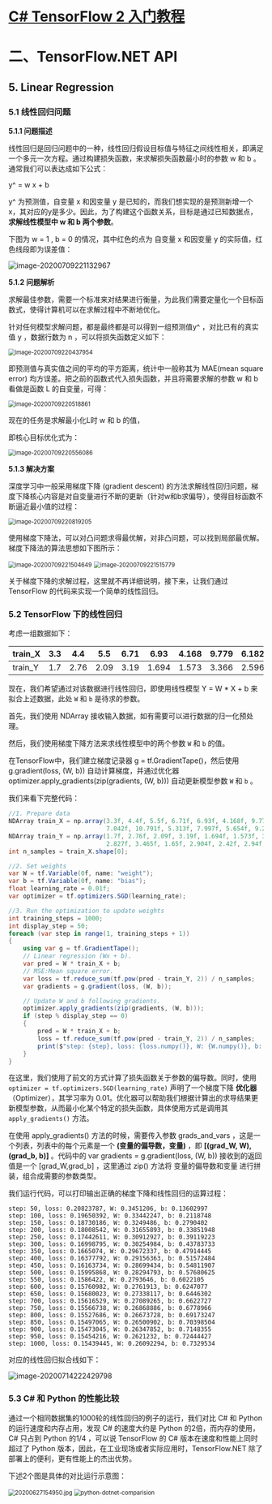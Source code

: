 # [C# TensorFlow 2 入门教程](<https://github.com/SciSharp/TensorFlow.NET-Tutorials>)

# 二、TensorFlow.NET API

## 5. Linear Regression

### 5.1 线性回归问题

**5.1.1 问题描述** 

线性回归是回归问题中的一种，线性回归假设目标值与特征之间线性相关，即满足一个多元一次方程。通过构建损失函数，来求解损失函数最小时的参数 w 和 b 。通常我们可以表达成如下公式：

y^ = w x + b

y^ 为预测值，自变量 x 和因变量 y 是已知的，而我们想实现的是预测新增一个x，其对应的y是多少。因此，为了构建这个函数关系，目标是通过已知数据点，**求解线性模型中 w 和 b 两个参数**。

下图为 w = 1 , b = 0 的情况，其中红色的点为 自变量 x 和因变量 y 的实际值，红色线段即为误差值：

<img src="二、TensorFlow.NET API-5. Linear Regression.assets/image-20200709221132967.png" alt="image-20200709221132967" style="zoom:100%;" />



**5.1.2 问题解析**

求解最佳参数，需要一个标准来对结果进行衡量，为此我们需要定量化一个目标函数式，使得计算机可以在求解过程中不断地优化。

针对任何模型求解问题，都是最终都是可以得到一组预测值y^ ，对比已有的真实值 y ，数据行数为 n ，可以将损失函数定义如下：

<img src="二、TensorFlow.NET API-5. Linear Regression.assets/image-20200709220437954.png" alt="image-20200709220437954" style="zoom:80%;" />

即预测值与真实值之间的平均的平方距离，统计中一般称其为 MAE(mean square error) 均方误差。把之前的函数式代入损失函数，并且将需要求解的参数 w 和 b 看做是函数 L 的自变量，可得：

<img src="二、TensorFlow.NET API-5. Linear Regression.assets/image-20200709220518861.png" alt="image-20200709220518861" style="zoom:80%;" />

现在的任务是求解最小化L时 w 和 b 的值，

即核心目标优化式为：

<img src="二、TensorFlow.NET API-5. Linear Regression.assets/image-20200709220556086.png" alt="image-20200709220556086" style="zoom:80%;" />

**5.1.3 解决方案**

深度学习中一般采用梯度下降 (gradient descent) 的方法求解线性回归问题，梯度下降核心内容是对自变量进行不断的更新（针对w和b求偏导），使得目标函数不断逼近最小值的过程：

<img src="二、TensorFlow.NET API-5. Linear Regression.assets/image-20200709220819205.png" alt="image-20200709220819205" style="zoom:80%;" />

使用梯度下降法，可以对凸问题求得最优解，对非凸问题，可以找到局部最优解。梯度下降法的算法思想如下图所示：

<img src="二、TensorFlow.NET API-5. Linear Regression.assets/image-20200709221504649.png" alt="image-20200709221504649" style="zoom:80%;" />

<img src="二、TensorFlow.NET API-5. Linear Regression.assets/image-20200709221515779.png" alt="image-20200709221515779" style="zoom:80%;" />

关于梯度下降的求解过程，这里就不再详细说明，接下来，让我们通过 TensorFlow 的代码来实现一个简单的线性回归。



### 5.2 TensorFlow 下的线性回归

考虑一组数据如下：

| train_X | 3.3  | 4.4  | 5.5  | 6.71 | 6.93  | 4.168 | 9.779 | 6.182 | 7.59 | 2.167 | 7.042 | 10.791 | 5.313 | 7.997 | 5.654 | 9.27 | 3.1  |
| ------- | ---- | ---- | ---- | ---- | ----- | ----- | ----- | ----- | ---- | ----- | ----- | ------ | ----- | ----- | ----- | ---- | ---- |
| train_Y | 1.7  | 2.76 | 2.09 | 3.19 | 1.694 | 1.573 | 3.366 | 2.596 | 2.53 | 1.221 | 2.827 | 3.465  | 1.65  | 2.904 | 2.42  | 2.94 | 1.3  |

现在，我们希望通过对该数据进行线性回归，即使用线性模型 Y = W * X + b 来拟合上述数据，此处 `W` 和 `b` 是待求的参数。

首先，我们使用 NDArray 接收输入数据，如有需要可以进行数据的归一化预处理。

然后，我们使用梯度下降方法来求线性模型中的两个参数  `W` 和 `b` 的值。

在TensorFlow中，我们建立梯度记录器 g = tf.GradientTape()，然后使用 g.gradient(loss, (W, b)) 自动计算梯度，并通过优化器 optimizer.apply_gradients(zip(gradients, (W, b))) 自动更新模型参数  `W` 和 `b` 。

我们来看下完整代码：

```c#
//1. Prepare data
NDArray train_X = np.array(3.3f, 4.4f, 5.5f, 6.71f, 6.93f, 4.168f, 9.779f, 6.182f, 7.59f, 2.167f,
                           7.042f, 10.791f, 5.313f, 7.997f, 5.654f, 9.27f, 3.1f);
NDArray train_Y = np.array(1.7f, 2.76f, 2.09f, 3.19f, 1.694f, 1.573f, 3.366f, 2.596f, 2.53f, 1.221f,
                           2.827f, 3.465f, 1.65f, 2.904f, 2.42f, 2.94f, 1.3f);
int n_samples = train_X.shape[0];

//2. Set weights
var W = tf.Variable(0f, name: "weight");
var b = tf.Variable(0f, name: "bias");
float learning_rate = 0.01f;
var optimizer = tf.optimizers.SGD(learning_rate);

//3. Run the optimization to update weights
int training_steps = 1000;
int display_step = 50;
foreach (var step in range(1, training_steps + 1))
{
    using var g = tf.GradientTape();
    // Linear regression (Wx + b).
    var pred = W * train_X + b;
    // MSE:Mean square error.
    var loss = tf.reduce_sum(tf.pow(pred - train_Y, 2)) / n_samples;
    var gradients = g.gradient(loss, (W, b));

    // Update W and b following gradients.
    optimizer.apply_gradients(zip(gradients, (W, b)));
    if (step % display_step == 0)
    {
        pred = W * train_X + b;
        loss = tf.reduce_sum(tf.pow(pred - train_Y, 2)) / n_samples;
        print($"step: {step}, loss: {loss.numpy()}, W: {W.numpy()}, b: {b.numpy()}");
    }
}
```

在这里，我们使用了前文的方式计算了损失函数关于参数的偏导数。同时，使用 `optimizer = tf.optimizers.SGD(learning_rate)` 声明了一个梯度下降 **优化器** （Optimizer），其学习率为 0.01。优化器可以帮助我们根据计算出的求导结果更新模型参数，从而最小化某个特定的损失函数，具体使用方式是调用其 `apply_gradients()` 方法。

在使用 apply_gradients() 方法的时候，需要传入参数 grads_and_vars ，这是一个列表，列表中的每个元素是一个 **(变量的偏导数，变量)** ，即 **[(grad_W, W), (grad_b, b)]** 。代码中的 var gradients = g.gradient(loss, (W, b)) 接收到的返回值是一个 [grad_W,grad_b] ，这里通过 zip() 方法将 变量的偏导数和变量 进行拼装，组合成需要的参数类型。

我们运行代码，可以打印输出正确的梯度下降和线性回归的运算过程：

```
step: 50, loss: 0.20823787, W: 0.3451206, b: 0.13602997
step: 100, loss: 0.19650392, W: 0.33442247, b: 0.2118748
step: 150, loss: 0.18730186, W: 0.3249486, b: 0.2790402
step: 200, loss: 0.18008542, W: 0.31655893, b: 0.33851948
step: 250, loss: 0.17442611, W: 0.30912927, b: 0.39119223
step: 300, loss: 0.16998795, W: 0.30254984, b: 0.43783733
step: 350, loss: 0.1665074, W: 0.29672337, b: 0.47914445
step: 400, loss: 0.16377792, W: 0.29156363, b: 0.51572484
step: 450, loss: 0.16163734, W: 0.28699434, b: 0.54811907
step: 500, loss: 0.15995868, W: 0.28294793, b: 0.57680625
step: 550, loss: 0.1586422, W: 0.2793646, b: 0.6022105
step: 600, loss: 0.15760982, W: 0.2761913, b: 0.6247077
step: 650, loss: 0.15680023, W: 0.27338117, b: 0.6446302
step: 700, loss: 0.15616529, W: 0.27089265, b: 0.6622727
step: 750, loss: 0.15566738, W: 0.26868886, b: 0.6778966
step: 800, loss: 0.15527686, W: 0.26673728, b: 0.69173247
step: 850, loss: 0.15497065, W: 0.26500902, b: 0.70398504
step: 900, loss: 0.15473045, W: 0.26347852, b: 0.7148355
step: 950, loss: 0.15454216, W: 0.2621232, b: 0.72444427
step: 1000, loss: 0.15439445, W: 0.26092294, b: 0.7329534
```

对应的线性回归拟合线如下：

<img src="二、TensorFlow.NET API-5. Linear Regression.assets/image-20200714222429798.png" alt="image-20200714222429798" style="zoom:100%;" />



### 5.3 C# 和 Python 的性能比较

通过一个相同数据集的1000轮的线性回归的例子的运行，我们对比 C# 和 Python 的运行速度和内存占用，发现 C# 的速度大约是 Python 的2倍，而内存的使用，C# 只占到 Python 的1/4 ，可以说 TensorFlow 的 C# 版本在速度和性能上同时超过了 Python 版本，因此，在工业现场或者实际应用时，TensorFlow.NET 除了部署上的便利，更有性能上的杰出优势。

下述2个图是具体的对比运行示意图：

<img src="二、TensorFlow.NET API-5. Linear Regression.assets/20200627154950.jpg" alt="20200627154950.jpg" style="zoom:80%;" />



<img src="二、TensorFlow.NET API-5. Linear Regression.assets/python-dotnet-comparision.gif" alt="python-dotnet-comparision" style="zoom:80%;" />

